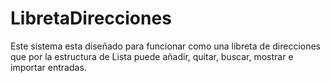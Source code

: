 # LibretaDirecciones
Este sistema esta diseñado para funcionar como una libreta de direcciones que por la estructura de Lista puede añadir, quitar, buscar, mostrar e importar entradas.
